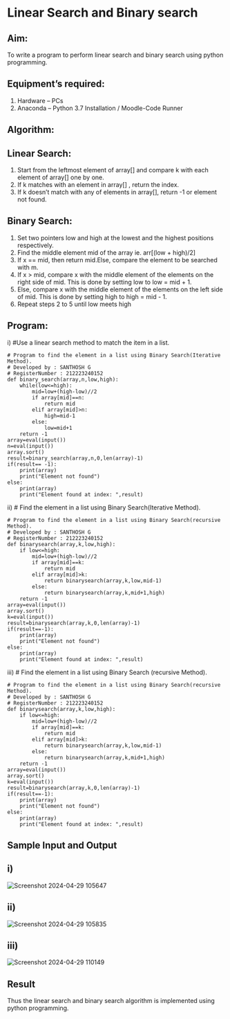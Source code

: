 # Linear Search and Binary search
## Aim:
To write a program to perform linear search and binary search using python programming.
## Equipment’s required:
1.	Hardware – PCs
2.	Anaconda – Python 3.7 Installation / Moodle-Code Runner
## Algorithm:
## Linear Search:
1.	Start from the leftmost element of array[] and compare k with each element of array[] one by one.
2.	If k matches with an element in array[] , return the index.
3.	If k doesn’t match with any of elements in array[], return -1 or element not found.
## Binary Search:
1.	Set two pointers low and high at the lowest and the highest positions respectively.
2.	Find the middle element mid of the array ie. arr[(low + high)/2]
3.	If x == mid, then return mid.Else, compare the element to be searched with m.
4.	If x > mid, compare x with the middle element of the elements on the right side of mid. This is done by setting low to low = mid + 1.
5.	Else, compare x with the middle element of the elements on the left side of mid. This is done by setting high to high = mid - 1.
6.	Repeat steps 2 to 5 until low meets high
## Program:
i)	#Use a linear search method to match the item in a list.
```
# Program to find the element in a list using Binary Search(Iterative Method).
# Developed by : SANTHOSH G
# RegisterNumber : 212223240152
def binary_search(array,n,low,high):
    while(low<=high):
        mid=low+(high-low)//2
        if array[mid]==n:
            return mid
        elif array[mid]>n:
            high=mid-1
        else:
            low=mid+1
    return -1
array=eval(input())
n=eval(input())
array.sort()
result=binary_search(array,n,0,len(array)-1)
if(result== -1):
    print(array)
    print("Element not found")
else:
    print(array)
    print("Element found at index: ",result)

```
ii)	# Find the element in a list using Binary Search(Iterative Method).
```
# Program to find the element in a list using Binary Search(recursive Method).
# Developed by : SANTHOSH G
# RegisterNumber : 212223240152
def binarysearch(array,k,low,high):
    if low<=high:
        mid=low+(high-low)//2
        if array[mid]==k:
            return mid
        elif array[mid]>k:
            return binarysearch(array,k,low,mid-1)
        else:
            return binarysearch(array,k,mid+1,high)
    return -1
array=eval(input())
array.sort()
k=eval(input())
result=binarysearch(array,k,0,len(array)-1)
if(result==-1):
    print(array)
    print("Element not found")
else:
    print(array)
    print("Element found at index: ",result)

```
iii)	# Find the element in a list using Binary Search (recursive Method).
```
# Program to find the element in a list using Binary Search(recursive Method).
# Developed by : SANTHOSH G
# RegisterNumber : 212223240152
def binarysearch(array,k,low,high):
    if low<=high:
        mid=low+(high-low)//2
        if array[mid]==k:
            return mid
        elif array[mid]>k:
            return binarysearch(array,k,low,mid-1)
        else:
            return binarysearch(array,k,mid+1,high)
    return -1
array=eval(input())
array.sort()
k=eval(input())
result=binarysearch(array,k,0,len(array)-1)
if(result==-1):
    print(array)
    print("Element not found")
else:
    print(array)
    print("Element found at index: ",result)
```
## Sample Input and Output
## i)
![Screenshot 2024-04-29 105647](https://github.com/GSanthosh007/Search-Algorithms/assets/147527586/793331a4-eda9-421b-9a4f-ac0b3ac6d74d)

## ii)
![Screenshot 2024-04-29 105835](https://github.com/GSanthosh007/Search-Algorithms/assets/147527586/1c759db8-c437-4154-aabc-1e3ec5291e46)

## iii)
![Screenshot 2024-04-29 110149](https://github.com/GSanthosh007/Search-Algorithms/assets/147527586/ff8f0473-1fc5-4739-b927-c9319fb0a728)




## Result
Thus the linear search and binary search algorithm is implemented using python programming.
